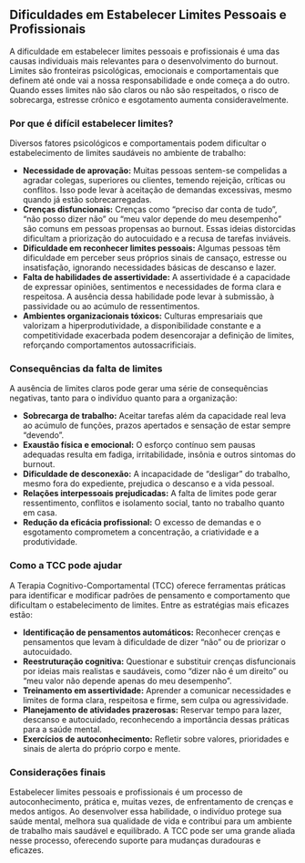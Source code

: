 ## Dificuldades em Estabelecer Limites Pessoais e Profissionais

A dificuldade em estabelecer limites pessoais e profissionais é uma das causas individuais mais relevantes para o desenvolvimento do burnout. Limites são fronteiras psicológicas, emocionais e comportamentais que definem até onde vai a nossa responsabilidade e onde começa a do outro. Quando esses limites não são claros ou não são respeitados, o risco de sobrecarga, estresse crônico e esgotamento aumenta consideravelmente.

### Por que é difícil estabelecer limites?

Diversos fatores psicológicos e comportamentais podem dificultar o estabelecimento de limites saudáveis no ambiente de trabalho:

- **Necessidade de aprovação:** Muitas pessoas sentem-se compelidas a agradar colegas, superiores ou clientes, temendo rejeição, críticas ou conflitos. Isso pode levar à aceitação de demandas excessivas, mesmo quando já estão sobrecarregadas.
- **Crenças disfuncionais:** Crenças como “preciso dar conta de tudo”, “não posso dizer não” ou “meu valor depende do meu desempenho” são comuns em pessoas propensas ao burnout. Essas ideias distorcidas dificultam a priorização do autocuidado e a recusa de tarefas inviáveis.
- **Dificuldade em reconhecer limites pessoais:** Algumas pessoas têm dificuldade em perceber seus próprios sinais de cansaço, estresse ou insatisfação, ignorando necessidades básicas de descanso e lazer.
- **Falta de habilidades de assertividade:** A assertividade é a capacidade de expressar opiniões, sentimentos e necessidades de forma clara e respeitosa. A ausência dessa habilidade pode levar à submissão, à passividade ou ao acúmulo de ressentimentos.
- **Ambientes organizacionais tóxicos:** Culturas empresariais que valorizam a hiperprodutividade, a disponibilidade constante e a competitividade exacerbada podem desencorajar a definição de limites, reforçando comportamentos autossacrificiais.

### Consequências da falta de limites

A ausência de limites claros pode gerar uma série de consequências negativas, tanto para o indivíduo quanto para a organização:

- **Sobrecarga de trabalho:** Aceitar tarefas além da capacidade real leva ao acúmulo de funções, prazos apertados e sensação de estar sempre “devendo”.
- **Exaustão física e emocional:** O esforço contínuo sem pausas adequadas resulta em fadiga, irritabilidade, insônia e outros sintomas do burnout.
- **Dificuldade de desconexão:** A incapacidade de “desligar” do trabalho, mesmo fora do expediente, prejudica o descanso e a vida pessoal.
- **Relações interpessoais prejudicadas:** A falta de limites pode gerar ressentimento, conflitos e isolamento social, tanto no trabalho quanto em casa.
- **Redução da eficácia profissional:** O excesso de demandas e o esgotamento comprometem a concentração, a criatividade e a produtividade.

### Como a TCC pode ajudar

A Terapia Cognitivo-Comportamental (TCC) oferece ferramentas práticas para identificar e modificar padrões de pensamento e comportamento que dificultam o estabelecimento de limites. Entre as estratégias mais eficazes estão:

- **Identificação de pensamentos automáticos:** Reconhecer crenças e pensamentos que levam à dificuldade de dizer “não” ou de priorizar o autocuidado.
- **Reestruturação cognitiva:** Questionar e substituir crenças disfuncionais por ideias mais realistas e saudáveis, como “dizer não é um direito” ou “meu valor não depende apenas do meu desempenho”.
- **Treinamento em assertividade:** Aprender a comunicar necessidades e limites de forma clara, respeitosa e firme, sem culpa ou agressividade.
- **Planejamento de atividades prazerosas:** Reservar tempo para lazer, descanso e autocuidado, reconhecendo a importância dessas práticas para a saúde mental.
- **Exercícios de autoconhecimento:** Refletir sobre valores, prioridades e sinais de alerta do próprio corpo e mente.

### Considerações finais

Estabelecer limites pessoais e profissionais é um processo de autoconhecimento, prática e, muitas vezes, de enfrentamento de crenças e medos antigos. Ao desenvolver essa habilidade, o indivíduo protege sua saúde mental, melhora sua qualidade de vida e contribui para um ambiente de trabalho mais saudável e equilibrado. A TCC pode ser uma grande aliada nesse processo, oferecendo suporte para mudanças duradouras e eficazes.
